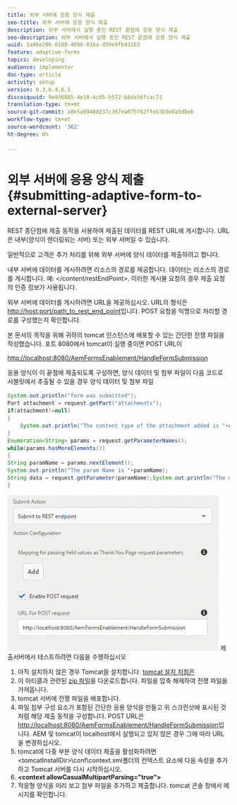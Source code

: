 ```yaml
---
title: 외부 서버에 응용 양식 제출
seo-title: 외부 서버에 응용 양식 제출
description: 외부 서버에서 실행 중인 REST 끝점에 응용 양식 제출
seo-description: 외부 서버에서 실행 중인 REST 끝점에 응용 양식 제출
uuid: 1a46e206-6188-4096-816a-d59e9fb43263
feature: adaptive-forms
topics: developing
audience: implementer
doc-type: article
activity: setup
version: 6.3,6.4,6.5
discoiquuid: 9e936885-4e10-4c05-b572-b8da56fcac73
translation-type: tm+mt
source-git-commit: a0e5a99408237c367ea075762ffeb3b9e9a5d8eb
workflow-type: tm+mt
source-wordcount: '362'
ht-degree: 0%

---
```



# 외부 서버에 응용 양식 제출 {#submitting-adaptive-form-to-external-server}

REST 종단점에 제출 동작을 사용하여 제출된 데이터를 REST URL에 게시합니다. URL은 내부(양식이 렌더링되는 서버) 또는 외부 서버일 수 있습니다.

일반적으로 고객은 추가 처리를 위해 외부 서버에 양식 데이터를 제출하려고 합니다.

내부 서버에 데이터를 게시하려면 리소스의 경로를 제공합니다. 데이터는 리소스의 경로를 게시합니다. 예: &lt;/content/restEndPoint>. 이러한 게시물 요청의 경우 제출 요청의 인증 정보가 사용됩니다.

외부 서버에 데이터를 게시하려면 URL을 제공하십시오. URL의 형식은 <http://host:port/path_to_rest_end_point>입니다. POST 요청을 익명으로 처리할 경로를 구성했는지 확인합니다.

본 문서의 목적을 위해 귀하의 tomcat 인스턴스에 배포할 수 있는 간단한 전쟁 파일을 작성했습니다. 포트 8080에서 tomcat이 실행 중이면 POST URL이

<http://localhost:8080/AemFormsEnablement/HandleFormSubmission>

응용 양식이 이 끝점에 제출되도록 구성하면, 양식 데이터 및 첨부 파일이 다음 코드로 서블릿에서 추출될 수 있을 경우 양식 데이터 및 첨부 파일

```java
System.out.println("form was submitted");
Part attachment = request.getPart("attachments");
if(attachment!=null)
{
    System.out.println("The content type of the attachment added is "+attachment.getContentType());
}
Enumeration<String> params = request.getParameterNames();
while(params.hasMoreElements())
{
String paramName = params.nextElement();
System.out.println("The param Name is "+paramName);
String data = request.getParameter(paramName);System.out.println("The data  is "+data);
}
```

![형식 ](assets/formsubmission.gif)
제출서버에서 테스트하려면 다음을 수행하십시오

1. 아직 설치하지 않은 경우 Tomcat을 설치합니다. [tomcat 설치 지침은](https://helpx.adobe.com/experience-manager/kt/forms/using/preparing-datasource-for-form-data-model-tutorial-use.html)
1. 이 아티클과 관련된 [zip 파일](assets/aemformsenablement.zip)을 다운로드합니다. 파일을 압축 해제하여 전쟁 파일을 가져옵니다.
1. tomcat 서버에 전쟁 파일을 배포합니다.
1. 파일 첨부 구성 요소가 포함된 간단한 응용 양식을 만들고 위 스크린샷에 표시된 것처럼 해당 제출 동작을 구성합니다. POST URL은 <http://localhost:8080/AemFormsEnablement/HandleFormSubmission>입니다. AEM 및 tomcat이 localhost에서 실행되고 있지 않은 경우 그에 따라 URL을 변경하십시오.
1. tomcat에 다중 부분 양식 데이터 제출을 활성화하려면 &lt;tomcatInstallDir>\conf\context.xml폴더의 컨텍스트 요소에 다음 속성을 추가하고 Tomcat 서버를 다시 시작하십시오.
1. **&lt;context allowCasualMultipartParsing=&quot;true&quot;>**
1. 적응형 양식을 미리 보고 첨부 파일을 추가하고 제출합니다. tomcat 콘솔 창에서 메시지를 확인합니다.


